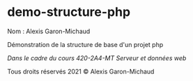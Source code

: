 # demo-structure-php

Nom : Alexis Garon-Michaud

Démonstration de la structure de base d'un projet php

_Dans le cadre du cours 420-2A4-MT Serveur et données web_

Tous droits réservés 2021 © Alexis Garon-Michaud
